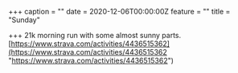 +++
caption = ""
date = 2020-12-06T00:00:00Z
feature = ""
title = "Sunday"

+++
21k morning run with some almost sunny parts. [https://www.strava.com/activities/4436515362](https://www.strava.com/activities/4436515362 "https://www.strava.com/activities/4436515362")
